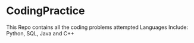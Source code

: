 # CodingPractice
This Repo contains all the coding problems attempted
Languages Include: Python, SQL, Java and C++ 
